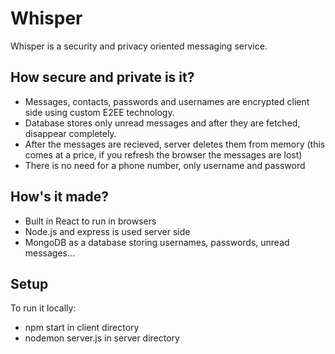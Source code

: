# Whisper
Whisper is a security and privacy oriented messaging service.

## How secure and private is it?
* Messages, contacts, passwords and usernames are encrypted client side using custom E2EE technology.
* Database stores only unread messages and after they are fetched, disappear completely.
* After the messages are recieved, server deletes them from memory (this comes at a price, if you refresh the browser the messages are lost)
* There is no need for a phone number, only username and password

## How's it made?
* Built in React to run in browsers
* Node.js and express is used server side
* MongoDB as a database storing usernames, passwords, unread messages...

## Setup
To run it locally:
* npm start in client directory
* nodemon server.js in server directory

